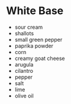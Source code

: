 # White Base

- sour cream
- shallots
- small green pepper
- paprika powder
- corn
- creamy goat cheese
- arugula 
- cilantro
- pepper
- salt
- lime
- olive oil
